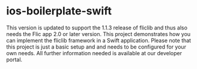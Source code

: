 # ios-boilerplate-swift
This version is updated to support the 1.1.3 release of fliclib and thus also needs the Flic app 2.0 or later version. This project demonstrates how you can implement the fliclib framework in a Swift application. Please note that this project is just a basic setup and and needs to be configured for your own needs. All further information needed is available at our developer portal. 
